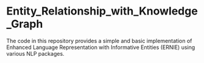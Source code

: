 # Entity_Relationship_with_Knowledge_Graph
The code in this repository provides a simple and basic implementation of Enhanced Language Representation with Informative Entities (ERNIE) using various NLP packages. 
